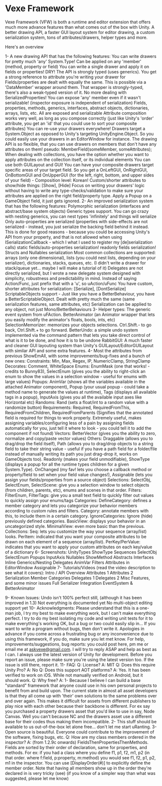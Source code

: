 # Vexe Framework

Vexe Framework (VFW) is both a runtime and editor extension that offers much more advance features than what comes out of the box with Unity. A better drawing API, a faster GUI layout system for editor drawing, a custom serialization system, tons of attributes/drawers, helper types and more.

Here's an overview

1- A new drawing API that has the following features:
You can write drawers for pretty much 'any' System.Type!
Can be applied on any 'member' (method, property or field) You can write a single drawer and apply it on fields or properties! DRY!
The API is strongly typed (uses generics). You get a strong reference to attribute you're writing your drawer for
Fields/properties are dealt with equally the same. This is possible via a 'DataMember' wrapper around them. That wrapper is strongly-typed, there's also a weak-typed version of it. No more dealing with SerializedProperties!
You can expose 'any' member even if it wasn't serializable! (inspector exposure is independent of serialization)
Fields, properties, methods, generics, interfaces, abstract objects, dictionaries, arrays, lists, etc. All are exposed and serializable
Attribute composition works very well, as long as you compose correctly (just like Unity's 'order' attribute, you get an 'id' that you could use to sort your composite attributes)
You can re-use your drawers everywhere! Drawers target a System.Object as opposed to Unity's targeting UnityEngine.Object. So you could easily use your drawers in an EditorWindow for instance.
The drawing API is so flexible, that you can use drawers on members that don't have any attributes on them! pseudo: MemberField(someMember, someAttributes);
When dealing with collections, you have the option whether you want to apply attributes on the collection itself, or its individual elements
You can use both GUILayout and GUI!
You can have your composite drawers target specific areas of your target field. So you get a OnLeftGUI, OnRightGUI, OnBottomGUI and OnUpperGUI (for the left, right, bottom, and upper sides of your field) - Composition level: Korean!
Custom/shorter attributes to show/hide things: [Show], [Hide]
Focus on writing your drawers' logic without having to write any type-checks/validation to make sure your attributes are applied on the right field/property type. Apply a Popup on a GameObject field, it just gets ignored.
2- An improved serialization system that has the following features:
Polymorphic serialization (interfaces and abstract/base system objects)
Generic types support. You can go crazy with nesting generics, you can nest types 'infinitely' and things will serialize
Only auto-properties are serialized (properties with side-effects are not serialized - instead, you just serialize the backing field behind it instead. This is done for good reasons - because you could be accessing Unity's API from your property, and that is not allowed when using ISerializationCallback - which I what I used to register my [de]serialization calls)
static fields/auto-properties serialization!
readonly fields serialization!
Structs and Nullables serialization
Most common collections are supported: arrays (only one dimensional), lists (you could nest lists, depending on your serializer), dictionaries, stacks, queues, etc. (I didn't write a drawer for stack/queue yet... maybe I will make a tutorial of it)
Delegates are not directly serialized, but I wrote a new delegate system designed with simplicity, robustness and predictability in mind. Instead of saying Action<T>/Func<T>, just prefix that with a 'u', so uAction<T>/uFunc<T>
You have custom, shorter attributes for serialization: [Serialize], [DontSerialize]
ScriptableObjects support - Just like you have a BetterBehaviour, you have a BetterScriptableObject. Dealt with pretty much the same (same serialization features, same attributes, etc)
Serialization can be applied to any object, not just Mono/BetterBehaviours
3- Helper types:
The generic event system from uFAction.
BetterAnimator (an Animator wrapper that lets you easily modify the animator's floats, bools, ints, etc)
SelectionMemorizer: memorizes your objects selections. Ctrl.Shift.- to go back, Ctrl.Shift.+ to go forward.
BetterUndo: a simple undo system implemented via the command pattern that lets you take direct control of what is it to be done, and how it is to be undone
RabbitGUI: A much faster and cleaner GUI layouting system than Unity's GUILayout/EditorGUILayout with similar API and some extra features.
4- Most the attributes from previous ShowEmAll, with some improvements/bug-fixes and a bunch of new ones:
Constraints: Min, Max, Regex, IP, NumericClamp, StringClamp
Decorates: Comment, WhiteSpace
Enums: EnumMask (one that works! - credits to Bunny83), SelectEnum (gives you the ability to right-click an enum to show the values in a selection window - useful for enums with large values)
Popups: AnimVar (shows all the variables available in the attached Animator component), Popup (your usual popup - could take a method name to generate the values at runtime), Tags (displays all available tags in a popup), InputAxis (gives you all the available input axes like Horizontal etc)
Randoms: Rand (sets a float/int to a random value with a randomize button)
Requirements: Required, RequiredFromThis, RequiredFromChildren, RequiredFromParents (Signifies that the annotated field is required for things to work properly. Extremely useful, makes assigning variables/configuring less of a pain by assigning fields automatically for you, just tell it where to look - you could tell it to add the component if not found)
Vectors: BetterVector (gives you the ability to zero, normalize and copy/paste vector values)
Others: Draggable (allows you to drag/drop the field itself), Path (allows you to drag/drop objects to a string field to take their string value - useful if you have a path field for a folder/file instead of manually writing its path you just drag-drop it, works on GameObjects too). Readonly (makes your field unmodifiable), ShowType (displays a popup for all the runtime types children for a given System.Type). OnChanged (my fav! lets you choose a callback method or property/field to set when your field value changes!), Assignable (lets you assign your fields/properties from a source object)
Selections: SelectObj, SelectEnum, SelectScene: give you a selection window to select objects (from children, parents, etc), enums and scenes in that order.
Filters: FilterEnum, FilterTags: give you a small text field to quickly filter out values to quickly assign your enums/tags
Categories: DefineCategory: defines a member category and lets you categorize your behavior members according to custom rules and filters. Category: annotate members with this, to include them in a certain category. IgnoreCategories: Ignore (hide) previously defined categories. BasicView: displays your behavior in an uncategorized style. MinimalView: even more basic than the previous.
Collections: Seq: lets you customize the way your sequence (array/list) looks. PerItem: indicated that you want your composite attributes to be drawn on each element of a sequence (array/list). PerKey/PerValue: indicates that you want to apply your custom attributes on each key/value of a dictionary
6- Screenshots:
UnityTypes
ShowType
Sequences
SelectObj
SelectEnum 
Popups
InputAxis
Nullables
ShowMethod
Abstracts 
Interfaces
Inline
Generics/Nesting
Delegates
AnimVar
Filters
Attributes in EditorWindow
Assignable
7- Tutorials/Videos (read the video description to see what it covers):
Intro / API Overview
Attributes 1
Attributes 2
Serialization
Member Categories
Delegates 1
Delegates 2
Misc Features, and some minor issues
Full Serializer Integration
EventSystem & BetterAnimator

9- Known Issues:
Undo isn't 100% perfect still, (although it has been improved in 1.3)
Not everything is documented yet
No multi-object editing support yet
10- Acknowledgments: 
Please understand that this is a one-man job, I try my best to make everything work, but I can't make everything perfect. I try to do my best isolating my code and writing unit tests for it to make everything's working OK, but a bug or two could easily slip in... If you want to write a program without bugs, then don't write it.
Apologies in advance if you come across a frustrating bug or any inconvenience due to using this framework, if you do, make sure you let met know.
For help, improvements/suggestions, bug reports: you could post here, pm me or email me at askvexe@gmail.com. I will try to reply ASAP and help as best as I can.
I always use the latest version of Unity for development. Before you report an issue, please make sure you're using the latest version too. If the issue is still there, report it.
11- FAQ: 
Q: License? A: MIT
Q: Does this require Unity Pro? A: No
Q: Does this support AOT platforms? A: Yes. It has been verified to work on iOS. While not manually verified on Android, but it should work.
Q: Why free? A: 1- Because I believe I can build a base "standard" framework that anyone could use in his own personal projects to benefit from and build upon. The current state in almost all asset developers is that they all come up with 'their' own solutions to the same problems over and over again. This makes it difficult for assets from different publishers to play nice with each other because their backbone is different. For ex say you purchased a property drawers asset that you'd like to use in say, Node Canvas. Well you can't because NC and the drawers asset use a different base for their codes thus making them incompatible. 2- This stuff should be available to us out-of-the-box let alone free... don't let me start uRanting. 3- Open source is beautiful. Everyone could contribute to the improvement of the software, fixing bugs, etc.
Q: How are my class members ordered in the inspector? A: (from 1.2.9c onwards) FieldsThenPropertiesThenMethods. Fields are sorted by their order of declaration, same for properties, and methods. For ex: if you had a class where you define f1, p1, f2, m1, p2 (in that order. where f:field, p:property, m:method) you would see f1, f2, p1, p2, m1 in the inspector. You can use [DisplayOrder(#)] to explicitly define the member order. Note that having all members show up in the order they're declared in is very tricky (see) (if you know of a simpler way than what was suggested, please let me know)
